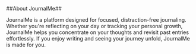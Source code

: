 ##About JournalMe##

JournalMe is a platform designed for focused, distraction-free journaling. Whether you're reflecting on your day or tracking your personal growth, JournalMe helps you concentrate on your thoughts and revisit past entries effortlessly. If you enjoy writing and seeing your journey unfold, JournalMe is made for you.
